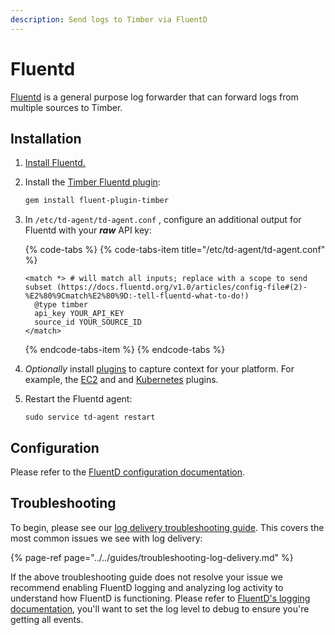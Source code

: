 ```yaml
---
description: Send logs to Timber via FluentD
---
```


# Fluentd

[Fluentd](https://www.fluentd.org/) is a general purpose log forwarder that can forward logs from multiple sources to Timber.

## Installation

1. [Install Fluentd.](https://docs.fluentd.org/v1.0/categories/installation)
2. Install the [Timber Fluentd plugin](https://github.com/timberio/fluent-plugin-timber):  


   ```bash
   gem install fluent-plugin-timber
   ```

3. In `/etc/td-agent/td-agent.conf` , configure an additional output for Fluentd with your _**raw**_ API key:

  


   {% code-tabs %}
   {% code-tabs-item title="/etc/td-agent/td-agent.conf" %}
   ```markup
   <match *> # will match all inputs; replace with a scope to send subset (https://docs.fluentd.org/v1.0/articles/config-file#(2)-%E2%80%9Cmatch%E2%80%9D:-tell-fluentd-what-to-do!)
     @type timber
     api_key YOUR_API_KEY
     source_id YOUR_SOURCE_ID
   </match>
   ```
   {% endcode-tabs-item %}
   {% endcode-tabs %}

4. _Optionally_ install [plugins](https://www.fluentd.org/plugins) to capture context for your platform. For example, the [EC2](https://github.com/takus/fluent-plugin-ec2-metadata) and and [Kubernetes](https://github.com/fabric8io/fluent-plugin-kubernetes_metadata_filter) plugins.
5. Restart the Fluentd agent:  


   ```text
   sudo service td-agent restart
   ```

## Configuration

Please refer to the [FluentD configuration documentation](https://docs.fluentd.org/v0.12/articles/config-file).

## Troubleshooting

To begin, please see our [log delivery troubleshooting guide](../../guides/troubleshooting-log-delivery.md). This covers the most common issues we see with log delivery:

{% page-ref page="../../guides/troubleshooting-log-delivery.md" %}

If the above troubleshooting guide does not resolve your issue we recommend enabling FluentD logging and analyzing log activity to understand how FluentD is functioning. Please refer to [FluentD's logging documentation](https://docs.fluentd.org/v1.0/articles/logging), you'll want to set the log level to debug to ensure you're getting all events.


